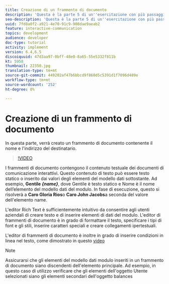 ```yaml
---
title: Creazione di un frammento di documento
description: 'Questa è la parte 5 di un''esercitazione con più passaggi per la creazione del primo documento di comunicazione interattiva. In questa parte, verrà creato un frammento di documento contenente il nome e l''indirizzo del destinatario. '
seo-description: 'Questa è la parte 5 di un''esercitazione con più passaggi per la creazione del primo documento di comunicazione interattiva. In questa parte, verrà creato un frammento di documento contenente il nome e l''indirizzo del destinatario. '
uuid: 7fd8a0f2-a921-4e70-91c9-908dae9aeab2
feature: interactive-communication
topics: development
audience: developer
doc-type: tutorial
activity: implement
version: 6.4,6.5
discoiquuid: 47d3aa97-0bff-48e0-8a65-55e5332f811b
kt: 5958
thumbnail: 22350.jpg
translation-type: tm+mt
source-git-commit: 449202af47b6bbcd9f860d5c5391d1f7096d489e
workflow-type: tm+mt
source-wordcount: '252'
ht-degree: 0%

---
```



# Creazione di un frammento di documento

In questa parte, verrà creato un frammento di documento contenente il nome e l&#39;indirizzo del destinatario.

>[!VIDEO](https://video.tv.adobe.com/v/22350/?quality=9&learn=on)

I frammenti di documento contengono il contenuto testuale dei documenti di comunicazione interattivi. Questo contenuto di testo può essere testo statico o inserito dai valori degli elementi del modello dati sottostante. Ad esempio, **Gentile _{name}_**, dove Gentile è testo statico e Nome è il nome dell’elemento del modello dati del modulo. In fase di esecuzione, questo si risolverà a **Caro Gloria Rios**o **Caro John Jacobs**a seconda del valore dell&#39;elemento name.

L&#39;editor Rich Text è sufficientemente intuitivo da consentire agli utenti aziendali di creare testo e di inserire elementi di dati del modulo. L&#39;editor di frammenti di documento è in grado di formattare il testo, specificare i tipi di font e gli stili, inserire caratteri speciali e creare collegamenti ipertestuali.

L&#39;editor di frammenti di documento è inoltre in grado di inserire condizioni in linea nel testo, come dimostrato in questo [video](https://helpx.adobe.com/experience-manager/kt/forms/using/editing-improvements-correspondence-mgmt-feature-video-use.html)

>[!NOTE]
>
>Assicurarsi che gli elementi del modello dati modulo inseriti in un frammento di documento siano discendenti dell&#39;elemento principale. Ad esempio, in questo caso di utilizzo verificare che gli elementi dell&#39;oggetto Utente selezionati siano gli elementi secondari dell&#39;oggetto balances


